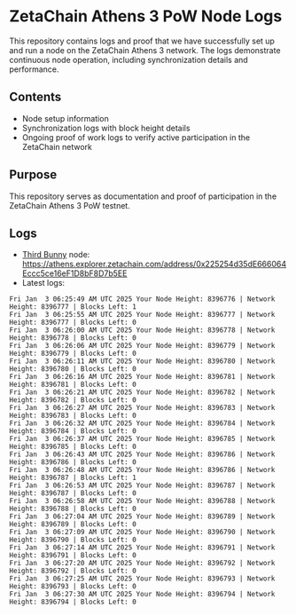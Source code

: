 # ZetaChain Athens 3 PoW Node Logs
This repository contains logs and proof that we have successfully set up and run a node on the ZetaChain Athens 3 network. The logs demonstrate continuous node operation, including synchronization details and performance.

## Contents
- Node setup information
- Synchronization logs with block height details
- Ongoing proof of work logs to verify active participation in the ZetaChain network

## Purpose
This repository serves as documentation and proof of participation in the ZetaChain Athens 3 PoW testnet.

## Logs

- [Third Bunny](https://thirdbunny.xyz/) node: https://athens.explorer.zetachain.com/address/0x225254d35dE666064Eccc5ce16eF1D8bF8D7b5EE
- Latest logs:
```
Fri Jan  3 06:25:49 AM UTC 2025 Your Node Height: 8396776 | Network Height: 8396777 | Blocks Left: 1
Fri Jan  3 06:25:55 AM UTC 2025 Your Node Height: 8396777 | Network Height: 8396777 | Blocks Left: 0
Fri Jan  3 06:26:00 AM UTC 2025 Your Node Height: 8396778 | Network Height: 8396778 | Blocks Left: 0
Fri Jan  3 06:26:06 AM UTC 2025 Your Node Height: 8396779 | Network Height: 8396779 | Blocks Left: 0
Fri Jan  3 06:26:11 AM UTC 2025 Your Node Height: 8396780 | Network Height: 8396780 | Blocks Left: 0
Fri Jan  3 06:26:16 AM UTC 2025 Your Node Height: 8396781 | Network Height: 8396781 | Blocks Left: 0
Fri Jan  3 06:26:21 AM UTC 2025 Your Node Height: 8396782 | Network Height: 8396782 | Blocks Left: 0
Fri Jan  3 06:26:27 AM UTC 2025 Your Node Height: 8396783 | Network Height: 8396783 | Blocks Left: 0
Fri Jan  3 06:26:32 AM UTC 2025 Your Node Height: 8396784 | Network Height: 8396784 | Blocks Left: 0
Fri Jan  3 06:26:37 AM UTC 2025 Your Node Height: 8396785 | Network Height: 8396785 | Blocks Left: 0
Fri Jan  3 06:26:43 AM UTC 2025 Your Node Height: 8396786 | Network Height: 8396786 | Blocks Left: 0
Fri Jan  3 06:26:48 AM UTC 2025 Your Node Height: 8396786 | Network Height: 8396787 | Blocks Left: 1
Fri Jan  3 06:26:53 AM UTC 2025 Your Node Height: 8396787 | Network Height: 8396787 | Blocks Left: 0
Fri Jan  3 06:26:58 AM UTC 2025 Your Node Height: 8396788 | Network Height: 8396788 | Blocks Left: 0
Fri Jan  3 06:27:04 AM UTC 2025 Your Node Height: 8396789 | Network Height: 8396789 | Blocks Left: 0
Fri Jan  3 06:27:09 AM UTC 2025 Your Node Height: 8396790 | Network Height: 8396790 | Blocks Left: 0
Fri Jan  3 06:27:14 AM UTC 2025 Your Node Height: 8396791 | Network Height: 8396791 | Blocks Left: 0
Fri Jan  3 06:27:20 AM UTC 2025 Your Node Height: 8396792 | Network Height: 8396792 | Blocks Left: 0
Fri Jan  3 06:27:25 AM UTC 2025 Your Node Height: 8396793 | Network Height: 8396793 | Blocks Left: 0
Fri Jan  3 06:27:30 AM UTC 2025 Your Node Height: 8396794 | Network Height: 8396794 | Blocks Left: 0
```

